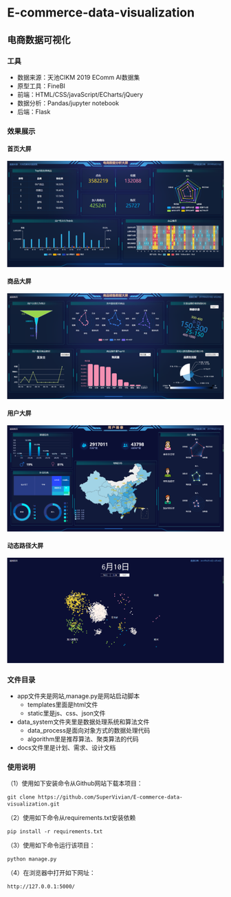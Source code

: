 ﻿# E-commerce-data-visualization
## 电商数据可视化
### 工具
- 数据来源：天池CIKM 2019 EComm AI数据集
- 原型工具：FineBI
- 前端：HTML/CSS/javaScript/ECharts/jQuery
- 数据分析：Pandas/jupyter notebook
- 后端：Flask

### 效果展示
#### 首页大屏
![首页大屏](result_images/首页.png)
#### 商品大屏
![商品大屏](result_images/商品大屏.png)
#### 用户大屏
![用户大屏](result_images/用户大屏.png)
#### 动态路径大屏
![动态路径](result_images/动态路径.png)
### 文件目录
- app文件夹是网站,manage.py是网站启动脚本
	- templates里面是html文件
	- static里是js、css、json文件
- data_system文件夹里是数据处理系统和算法文件
	- data_process是面向对象方式的数据处理代码
	- algorithm里是推荐算法、聚类算法的代码 
- docs文件里是计划、需求、设计文档
### 使用说明
（1）使用如下安装命令从Github网站下载本项目：
```shell
git clone https://github.com/SuperVivian/E-commerce-data-visualization.git
```
（2）使用如下命令从requirements.txt安装依赖
```shell
pip install -r requirements.txt
```
（3）使用如下命令运行该项目：
```
python manage.py
```
（4）在浏览器中打开如下网址：
```
http://127.0.0.1:5000/
```

